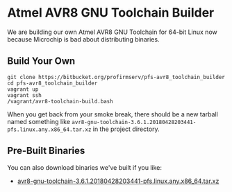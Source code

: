 # Atmel AVR8 GNU Toolchain Builder

We are building our own Atmel AVR8 GNU Toolchain for 64-bit Linux now because Microchip is bad about distributing binaries.

## Build Your Own

```
git clone https://bitbucket.org/profirmserv/pfs-avr8_toolchain_builder
cd pfs-avr8_toolchain_builder
vagrant up
vagrant ssh
/vagrant/avr8-toolchain-build.bash
```

When you get back from your smoke break, there should be a new tarball named something like `avr8-gnu-toolchain-3.6.1.20180428203441-pfs.linux.any.x86_64.tar.xz` in the project directory.

## Pre-Built Binaries

You can also download binaries we've built if you like:

* [avr8-gnu-toolchain-3.6.1.20180428203441-pfs.linux.any.x86_64.tar.xz](https://bitbucket.org/profirmserv/pfs-toolchain/downloads/avr8-gnu-toolchain-3.6.1.20180428203441-pfs.linux.any.x86_64.tar.xz)
